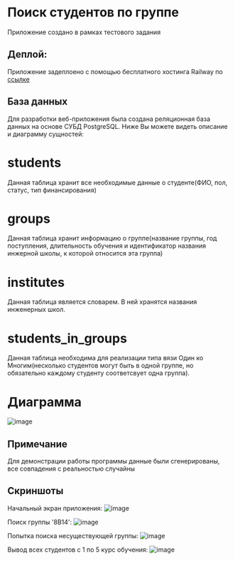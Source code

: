 # Поиск студентов по группе
Приложение создано в рамках тестового задания

## Деплой:
Приложение задеплоено с помощью бесплатного хостинга Railway по [ссылке](https://tpu-test-task-production.up.railway.app/)

## База данных
Для разработки веб-приложения была создана реляционная база данных на основе СУБД PostgreSQL. Ниже Вы можете видеть описание и диаграмму сущностей:
# students
Данная таблица хранит все необходимые данные о студенте(ФИО, пол, статус, тип финансирования)

# groups
Данная таблица хранит информацию о группе(название группы, год поступления, длительность обучения и идентификатор названия инжерной школы, к которой относится эта группа)

# institutes
Данная таблица является словарем. В ней хранятся названия инженерных школ.

# students_in_groups
Данная таблица необходима для реализации типа вязи Один ко Многим(несколько студентов могут быть в одной группе, но обязательно каждому студенту соответсвует одна группа).

# Диаграмма
![image](https://github.com/soulasphyxia/tpu-test-task/assets/98162330/b10baf34-64a6-441a-a652-3954503c1abf)


## Примечание
Для демонстрации работы программы данные были сгенерированы, все совпадения с реальностью случайны 

## Скриншоты
Начальный экран приложения:
![image](https://github.com/soulasphyxia/tpu-test-task/assets/98162330/b1f620ce-682e-4dd2-ae38-f76950366d36)

Поиск группы '8В14':
![image](https://github.com/soulasphyxia/tpu-test-task/assets/98162330/a8b039f2-7eb1-4d9d-adb3-c715f39579a4)

Попытка поиска несуществующей группы:
![image](https://github.com/soulasphyxia/tpu-test-task/assets/98162330/320a0b64-610d-4ff2-b8a9-575579c0ec8b)


Вывод всех студентов с 1 по 5 курс обучения:
![image](https://github.com/soulasphyxia/tpu-test-task/assets/98162330/514176c2-b6c2-453d-bfa1-0cb9b4d1056b)


